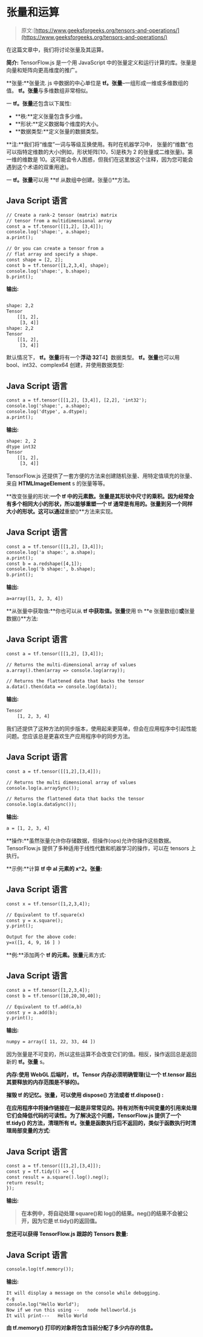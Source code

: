 # 张量和运算

> 原文:[https://www.geeksforgeeks.org/tensors-and-operations/](https://www.geeksforgeeks.org/tensors-and-operations/)

在这篇文章中，我们将讨论张量及其运算。

**简介:** TensorFlow.js 是一个用 JavaScript 中的张量定义和运行计算的库。张量是向量和矩阵向更高维度的推广。

**张量:**张量流. js 中数据的中心单位是 **tf。张量**–一组形成一维或多维数组的值。 **tf。张量**与多维数组非常相似。

一 **tf。张量**还包含以下属性:

*   **秩:**定义张量包含多少维。
*   **形状:**定义数据每个维度的大小。
*   **数据类型:**定义张量的数据类型。

**注:**我们将“维度”一词与等级互换使用。有时在机器学习中，
张量的“维数”也可以指特定维数的大小(例如，形状矩阵[10，5]是秩为 2 的张量或二维张量)。第一维的维数是 10。这可能会令人困惑，但我们在这里放这个注释，因为您可能会遇到这个术语的双重用途)。

一 **tf。张量**可以用 **tf 从数组中创建。张量()**方法。

## Java Script 语言

```html
// Create a rank-2 tensor (matrix) matrix
// tensor from a multidimensional array
const a = tf.tensor([[1,2], [3,4]]);
console.log('shape:', a.shape);
a.print();

// Or you can create a tensor from a
// flat array and specify a shape.
const shape = [2, 2];
const b = tf.tensor([1,2,3,4], shape);
console.log('shape:', b.shape);
b.print();
```

**输出:**

```html

shape: 2,2
Tensor
    [[1, 2],
     [3, 4]]
shape: 2,2
Tensor
    [[1, 2],
     [3, 4]]
```

默认情况下， **tf。张量**将有一个**浮动 32**T4】数据类型。 **tf。张量**也可以用 bool、int32、complex64 创建，并使用数据类型:

## Java Script 语言

```html
const a = tf.tensor([[1,2], [3,4]], [2,2], 'int32');
console.log('shape:', a.shape);
console.log('dtype', a.dtype);
a.print();
```

**输出:**

```html
shape: 2, 2
dtype int32
Tensor
    [[1, 2],
     [3, 4]]
```

TensorFlow.js 还提供了一套方便的方法来创建随机张量、用特定值填充的张量、来自 **HTMLImageElement** s 的张量等等。

**改变张量的形状:**一个 **tf 中的元素数。张量**是其形状中尺寸的乘积。因为经常会有多个相同大小的形状，所以能够重塑一个 **tf 通常是有用的。张量**到另一个同样大小的形状。这可以通过**重塑()**方法来实现。

## Java Script 语言

```html
const a = tf.tensor([[1,2], [3,4]]);
console.log('a shape:', a.shape);
a.print();
const b = a.redshape([4,1]);
console.log('b shape:', b.shape);
b.print();
```

**输出:**

```html
a=array([1, 2, 3, 4])
```

**从张量中获取值:**你也可以从 **tf 中获取值。张量**使用 th **e 张量数组()**或**张量数据()**方法:

## Java Script 语言

```html
const a = tf.tensor([[1,2], [3,4]]);

// Returns the multi-dimensional array of values
a.array().then(array => console.log(array));

// Returns the flattened data that backs the tensor
a.data().then(data => console.log(data));
```

**输出:**

```html
Tensor 
    [1, 2, 3, 4]
```

我们还提供了这种方法的同步版本，使用起来更简单，但会在应用程序中引起性能问题。您应该总是更喜欢生产应用程序中的同步方法。

## Java Script 语言

```html
const a = tf.tensor([[1,2],[3,4]]);

// Returns the multi dimensional array of values
console.log(a.arraySync());

// Returns the flattened data that backs the tensor
console.log(a.dataSync());
```

**输出:**

```html
a = [1, 2, 3, 4]
```

**操作:**虽然张量允许你存储数据，但操作(ops)允许你操作这些数据。TensorFlow.js 提供了多种适用于线性代数和机器学习的操作，可以在 tensors 上执行。

**示例:**计算 **tf 中 al 元素的 x^2。张量:**

## Java Script 语言

```html
const x = tf.tensor([1,2,3,4]);

// Equivalent to tf.square(x)
const y = x.square();  
y.print();
```

```html
Output for the above code:
y=x([1, 4, 9, 16 ] )
```

**例:**添加两个 **tf 的元素。张量**元素方式:

## Java Script 语言

```html
const a = tf.tensor([1,2,3,4]);
const b = tf.tensor([10,20,30,40]);

// Equivalent to tf.add(a,b)
const y = a.add(b);
y.print();
```

**输出:**

```html
numpy = array([ 11, 22, 33, 44 ])
```

因为张量是不可变的，所以这些运算不会改变它们的值。相反，操作返回总是返回新的 **tf。张量** s。

**内存:**使用 WebGL 后端时， **tf。Tensor** 内存必须明确管理(让一个 **tf.tensor** 超出其要释放的内存范围是不够的**)。**

**摧毁 tf 的记忆。张量，可以使用 **dispose()** 方法或者 **tf.dispose()** :**

**在应用程序中将操作链接在一起是非常常见的。持有对所有中间变量的引用来处理它们会降低代码的可读性。为了解决这个问题，TensorFlow.js 提供了一个 **tf.tidy()** 的方法，清理所有 **tf。张量**是函数执行后不返回的，类似于函数执行时清理局部变量的方式:**

## **Java Script 语言**

```html
const a = tf.tensor([[1,2],[3,4]]);
const y = tf.tidy(() => {
const result = a.square().log().neg();
return result;
});
```

****输出:****

> **在本例中，将自动处理 square()和 log()的结果。neg()的结果不会被公开，因为它是 tf.tidy()的返回值。**

**您还可以获得 TensorFlow.js 跟踪的 Tensors 数量:**

## **Java Script 语言**

```html
console.log(tf.memory());
```

****输出:****

```html
It will display a message on the console while debugging.
e.g 
console.log("Hello World");
Now if we run this using --   node helloworld.js
It will print---   Hello World
```

**由 **tf.memory()** 打印的对象将包含当前分配了多少内存的信息。**